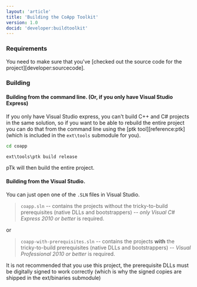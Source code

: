 ```yaml
---
layout: 'article'
title: 'Building the CoApp Toolkit'
version: 1.0
docid: 'developer:buildtoolkit'
---
```


### Requirements
You need to make sure that you've [checked out the source code for the project][developer:sourcecode].

### Building

#### Building from the command line. (Or, if you only have Visual Studio Express)

If you only have Visual Studio express, you can't build C++ and C# projects in the same solution, so if you want to be able to rebuild the entire project you can do that from the command line using the [ptk tool][reference:ptk] (which is included in the `ext\tools` submodule for you).

``` bat
cd coapp 

ext\tools\ptk build release 
```

pTk will then build the entire project.


#### Building from the Visual Studio. 

You can just open one of the `.SLN` files in Visual Studio.


> `coapp.sln` -- contains the projects without the tricky-to-build prerequisites (native DLLs and bootstrappers) -- *only Visual C# Express 2010 or better* is required.

or 

> `coapp-with-prerequisites.sln` -- contains the projects **with** the tricky-to-build prerequisites (native DLLs and bootstrappers) -- *Visual Professional 2010 or better* is required.

It is not recommended that you use this project, the prerequisite DLLs must be digitally signed to work correctly (which is why the signed copies are shipped in the ext/binaries submodule)

